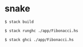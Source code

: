 # snake

```bash
$ stack build
```

```bash
$ stack runghc ./app/Fibonacci.hs 
```

 ```bash
$ stack ghci ./app/Fibonacci.hs
```
